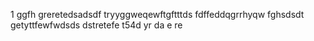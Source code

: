 1
ggfh
greretedsadsdf
tryyggweqewftgftttds
fdffeddqgrrhyqw
fghsdsdt
getyttfewfwdsds
dstretefe
t54d
yr
da
e
re
